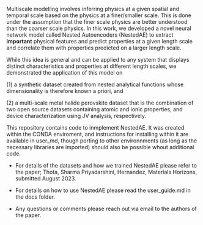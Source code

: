 Multiscale modelling involves inferring physics 
at a given spatial and temporal scale based on the
physics at a finer/smaller scale. This is done under the assumption
that the finer scale physics are better understood than the
coarser scale physics. In this work, we developed
a novel neural network model called 
Nested Autoencoders (NestedAE) to extract
**important** physical features and predict properties
at a given length scale and correlate them 
with properties predicted on a larger length scale.

While this idea is general and can be applied to
any system that displays distinct characteristics
and properties at different length scales, we 
demonstrated the application of this model on 

(1) a synthetic dataset created from nested analytical
functions whose dimensionality is therefore known a priori,
and 

(2) a multi-scale metal halide perovskite dataset that is the 
combination of two open source datasets containing 
atomic and ionic properties, and device characterization 
using JV analysis, respectively.

This repository contains code to inmplement NestedAE. It 
was created within the CONDA enviroment, and instructions 
for installing within it are available in user_md, though 
porting to other environnments (as long as the necessary
libraries are imported) should also be possible whout additional
code.

* For details of the datasets and how we trained NestedAE 
please refer to the paper; Thota, Sharma Priyadarshini,
Hernandez, Materials Horizons, submitted August 2023.

* For details on how to use NestedAE please read the 
user_guide.md in the docs folder.

* Any questions or comments please reach out via email
to the authors of the paper.

